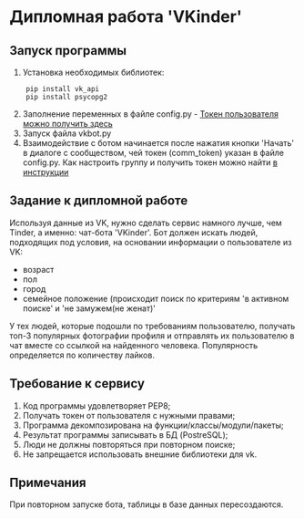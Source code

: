 # Дипломная работа 'VKinder'

## Запуск программы
1. Установка необходимых библиотек:
``` 
    pip install vk_api
    pip install psycopg2
```
2. Заполнение переменных в файле config.py - [Токен пользователя можно получить здесь](https://vkhost.github.io/)
4. Запуск файла vkbot.py
5. Взаимодействие с ботом начинается после нажатия кнопки 'Начать' в диалоге с сообществом, чей токен (сomm_token) указан в файле config.py. Как настроить группу и получить токен можно найти [в инструкции](https://github.com/netology-code/py-advanced-diplom/blob/new_diplom/group_settings.md) 

## Задание к дипломной работе
Используя данные из VK, нужно сделать сервис намного лучше, чем Tinder, а именно: чат-бота 'VKinder'. Бот должен искать людей, подходящих под условия, на основании информации о пользователе из VK:

- возраст
- пол
- город
- семейное положение (происходит поиск по критериям 'в активном поиске' и 'не замужем(не женат)'

У тех людей, которые подошли по требованиям пользователю, получать топ-3 популярных фотографии профиля и отправлять их пользователю в чат вместе со ссылкой на найденного человека.
Популярность определяется по количеству лайков.

## Требование к сервису
1. Код программы удовлетворяет PEP8;
2. Получать токен от пользователя с нужными правами;
3. Программа декомпозирована на функции/классы/модули/пакеты;
4. Результат программы записывать в БД (PostreSQL);
5. Люди не должны повторяться при повторном поиске;
6. Не запрещается использовать внешние библиотеки для vk.

## Примечания

При повторном запуске бота, таблицы в базе данных пересоздаются.

